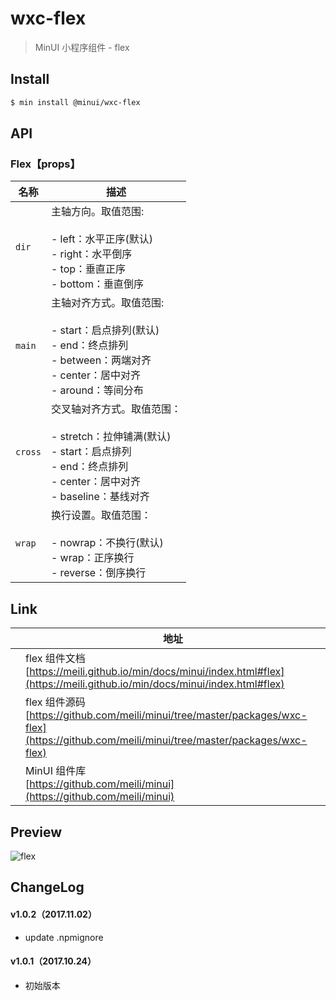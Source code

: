 # wxc-flex

> MinUI 小程序组件 - flex

## Install

``` bash
$ min install @minui/wxc-flex
```

## API

### Flex【props】

| 名称                  | 描述                         |
|----------------------|------------------------------|
|`dir`           | 主轴方向。取值范围: <br><br>  - left：水平正序(默认) <br>  - right：水平倒序 <br>  - top：垂直正序 <br>  - bottom：垂直倒序       |
|`main`         | 主轴对齐方式。取值范围: <br><br>  - start：启点排列(默认) <br>  - end：终点排列 <br>  - between：两端对齐 <br>  - center：居中对齐 <br>  - around：等间分布         |
|`cross`         | 交叉轴对齐方式。取值范围：<br><br>  - stretch：拉伸铺满(默认) <br> - start：启点排列 <br>  - end：终点排列 <br>  - center：居中对齐 <br>  - baseline：基线对齐       |
|`wrap`         | 换行设置。取值范围：<br><br> - nowrap：不换行(默认)  <br> - wrap：正序换行 <br> - reverse：倒序换行       |

## Link
||地址|
|--|---|
||flex 组件文档 <br> [https://meili.github.io/min/docs/minui/index.html#flex](https://meili.github.io/min/docs/minui/index.html#flex)<br>|
||flex 组件源码 <br> [https://github.com/meili/minui/tree/master/packages/wxc-flex](https://github.com/meili/minui/tree/master/packages/wxc-flex)<br>|
||MinUI 组件库 <br> [https://github.com/meili/minui](https://github.com/meili/minui) <br>|

## Preview
![flex](https://s10.mogucdn.com/mlcdn/c45406/171107_644d29k85d23lgafie50h51ci8gg1_480x480.jpg_225x999.jpg)

##  ChangeLog

#### v1.0.2（2017.11.02）

- update .npmignore

#### v1.0.1（2017.10.24）

- 初始版本
